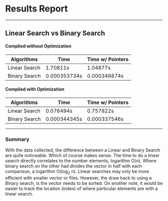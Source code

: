 # Results Report
------------------------------------------------------------
## Linear Search vs Binary Search
#### Complied without Optimization 
|    Algorithms    |       Time       | Time w/ Pointers |
|------------------|------------------|------------------|
|  Linear Search   | 1.70811s         | 1.04877s         |
|  Binary Search   | 0.000353734s     | 0.000348874s     |


#### Compiled with Optimization

|    Algorithms    |       Time       | Time w/ Pointers |
|------------------|------------------|------------------|
|  Linear Search   | 0.076494s        | 0.757822s        |
|  Binary Search   | 0.000344345s     | 0.000337546s     |

------------------------------------------------------------
### Summary

With the data collected, the difference between a Linear and Binary Search are quite noticeable. Which of course makes sense. The time to do a linear search directly correlates to the number elements, logarithm  O(n). Where binary search on the other had divides the vector in half with each comparison, a logarithm  O(log<sub>2</sub> n). Linear searches may only be more efficient with smaller vector or files.  However, the draw back to using a Binary search, is the vector needs to be sorted. On another note, it would be easier to track the location (index) of where particular elements are with a linear search.  
